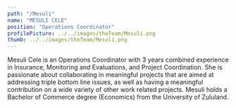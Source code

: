 ```yaml
---
path: "/Mesuli"
name: "MESULI CELE"
position: "Operations Coordinator"
profilePicture: ../../images/theTeam/Mesuli.png
thumb: ../../images/theTeam/Mesuli.png
---
```

Mesuli Cele is an Operations Coordinator with 3 years combined experience in Insurance, Monitoring and Evaluations, and Project Coordination. She is passionate about collaborating in meaningful projects that are aimed at addressing triple bottom line issues, as well as having a meaningful contribution on a wide variety of other work related projects. Mesuli holds a Bachelor of Commerce degree (Economics) from the University of Zululand.
